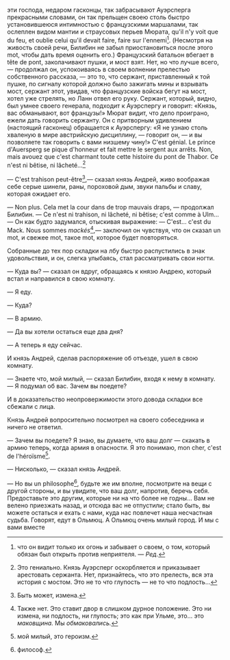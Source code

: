 эти господа, недаром гасконцы, так забрасывают Ауэрсперга прекрасными словами, он так прельщен своею столь быстро установившеюся интимностью с французскими маршалами, так ослеплен видом мантии и страусовых перьев Мюрата, qu'il n'y voit que du feu, et oublie celui qu'il devait faire, faire sur l'ennemi[^270]. (Несмотря на живость своей речи, Билибин не забыл приостановиться после этого mot, чтобы дать время оценить его.) Французский батальон вбегает в tête de pont, заколачивают пушки, и мост взят. Нет, но что лучше всего, — продолжал он, успокоиваясь в своем волнении прелестью собственного рассказа, — это то, что сержант, приставленный к той пушке, по сигналу которой должно было зажигать мины и взрывать мост, сержант этот, увидав, что французские войска бегут на мост, хотел уже стрелять, но Ланн отвел его руку. Сержант, который, видно, был умнее своего генерала, подходит к Ауэрспергу и говорит: «Князь, вас обманывают, вот французы!» Мюрат видит, что дело проиграно, ежели дать говорить сержанту. Он с притворным удивлением (настоящий гасконец) обращается к Ауэрспергу: «Я не узнаю столь хваленую в мире австрийскую дисциплину, — говорит он, — и вы позволяете так говорить с вами низшему чину!» C'est génial. Le prince d'Auersperg se pique d'honneur et fait mettre le sergent aux arrêts. Non, mais avouez que c'est charmant toute cette histoire du pont de Thabor. Ce n'est ni bêtise, ni lâcheté…[^271]

— C'est trahison peut-être[^272],— сказал князь Андрей, живо воображая себе серые шинели, раны, пороховой дым, звуки пальбы и славу, которая ожидает его.

— Non plus. Cela met la cour dans de trop mauvais draps, — продолжал Билибин. — Ce n'est ni trahison, ni lâcheté, ni bêtise; c'est comme à Ulm… — Он как будто задумался, отыскивая выражение: — C'est… c'est du Mack. Nous sommes *mackés*[^273],— заключил он чувствуя, что он сказал un mot, и свежее mot, такое mot, которое будет повторяться.

Собранные до тех пор складки на лбу быстро распустились в знак удовольствия, и он, слегка улыбаясь, стал рассматривать свои ногти.

— Куда вы? — сказал он вдруг, обращаясь к князю Андрею, который встал и направился в свою комнату.

— Я еду.

— Куда?

— В армию.

— Да вы хотели остаться еще два дня?

— А теперь я еду сейчас.

И князь Андрей, сделав распоряжение об отъезде, ушел в свою комнату.

— Знаете что, мой милый, — сказал Билибин, входя к нему в комнату. — Я подумал об вас. Зачем вы поедете?

И в доказательство неопровержимости этого довода складки все сбежали с лица.

Князь Андрей вопросительно посмотрел на своего собеседника и ничего не ответил.

— Зачем вы поедете? Я знаю, вы думаете, что ваш долг — скакать в армию теперь, когда армия в опасности. Я это понимаю, mon cher, c'est de l'héroïsme[^274].

— Нисколько, — сказал князь Андрей.

— Но вы un philosophe[^275], будьте же им вполне, посмотрите на вещи с другой стороны, и вы увидите, что ваш долг, напротив, беречь себя. Предоставьте это другим, которые ни на что более не годны… Вам не велено приезжать назад, и отсюда вас не отпустили; стало быть, вы можете остаться и ехать с нами, куда нас повлечет наша несчастная судьба. Говорят, едут в Ольмюц. А Ольмюц очень милый город. И мы с вами вместе

[^270]: что он видит только их огонь и забывает о своем, о том, который обязан был открыть против неприятеля. — *Ред.*

[^271]: Это гениально. Князь Ауэрсперг оскорбляется и приказывает арестовать сержанта. Нет, признайтесь, что это прелесть, вся эта история с мостом. Это не то что глупость — не то что подлость…

[^272]: Быть может, измена.

[^273]: Также нет. Это ставит двор в слишком дурное положение. Это ни измена, ни подлость, ни глупость; это как при Ульме, это… это *маковщина.* Мы *обмаковались.*

[^274]: мой милый, это героизм.

[^275]: философ.